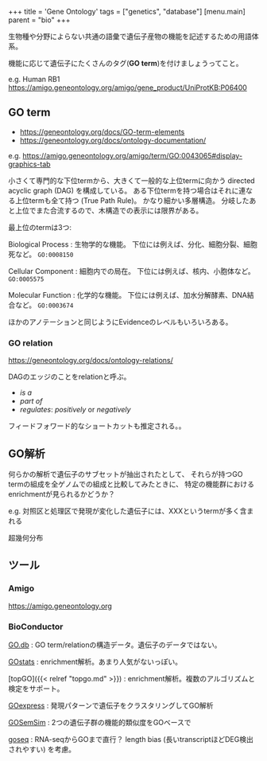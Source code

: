 +++
title = 'Gene Ontology'
tags = ["genetics", "database"]
[menu.main]
  parent = "bio"
+++

生物種や分野によらない共通の語彙で遺伝子産物の機能を記述するための用語体系。

機能に応じて遺伝子にたくさんのタグ(**GO term**)を付けましょうってこと。

e.g. Human RB1
<https://amigo.geneontology.org/amigo/gene_product/UniProtKB:P06400>

## GO term

- <https://geneontology.org/docs/GO-term-elements>
- <https://geneontology.org/docs/ontology-documentation/>

e.g. <https://amigo.geneontology.org/amigo/term/GO:0043065#display-graphics-tab>

小さくて専門的な下位termから、大きくて一般的な上位termに向かう
directed acyclic graph (DAG) を構成している。
ある下位termを持つ場合はそれに連なる上位termも全て持つ (True Path Rule)。
かなり細かい多層構造。
分岐したあと上位でまた合流するので、木構造での表示には限界がある。

最上位のtermは3つ:

Biological Process
:   生物学的な機能。
    下位には例えば、分化、細胞分裂、細胞死など。
    `GO:0008150`

Cellular Component
:   細胞内での局在。
    下位には例えば、核内、小胞体など。
    `GO:0005575`

Molecular Function
:   化学的な機能。
    下位には例えば、加水分解酵素、DNA結合など。
    `GO:0003674`

ほかのアノテーションと同じようにEvidenceのレベルもいろいろある。

### GO relation

<https://geneontology.org/docs/ontology-relations/>

DAGのエッジのことをrelationと呼ぶ。

-   *is a*
-   *part of*
-   *regulates*: *positively* or *negatively*

フィードフォワード的なショートカットも推定される。。

## GO解析

何らかの解析で遺伝子のサブセットが抽出されたとして、
それらが持つGO termの組成を全ゲノムでの組成と比較してみたときに、
特定の機能群におけるenrichmentが見られるかどうか？

e.g. 対照区と処理区で発現が変化した遺伝子には、XXXというtermが多く含まれる

超幾何分布

## ツール

### Amigo

<https://amigo.geneontology.org>

### BioConductor

[GO.db](https://www.bioconductor.org/packages/release/data/annotation/html/GO.db.html)
:   GO term/relationの構造データ。遺伝子のデータではない。

[GOstats](https://www.bioconductor.org/packages/release/bioc/html/GOstats.html)
:   enrichment解析。あまり人気がないっぽい。

[topGO]({{< relref "topgo.md" >}})
:   enrichment解析。複数のアルゴリズムと検定をサポート。

[GOexpress](https://www.bioconductor.org/packages/release/bioc/html/GOexpress.html)
:   発現パターンで遺伝子をクラスタリングしてGO解析

[GOSemSim](https://www.bioconductor.org/packages/release/bioc/html/GOSemSim.html)
:   2つの遺伝子群の機能的類似度をGOベースで

[goseq](https://www.bioconductor.org/packages/release/bioc/html/goseq.html)
:   RNA-seqからGOまで直行？
    length bias (長いtranscriptほどDEG検出されやすい) を考慮。
